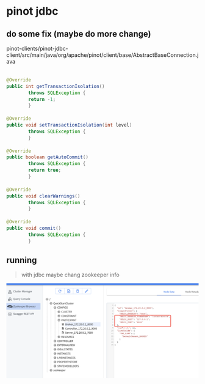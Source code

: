 # pinot jdbc 

## do some fix (maybe do more change)

pinot-clients/pinot-jdbc-client/src/main/java/org/apache/pinot/client/base/AbstractBaseConnection.java
```java

@Override
public int getTransactionIsolation()
        throws SQLException {
        return -1;
        }

@Override
public void setTransactionIsolation(int level)
        throws SQLException {
        }

@Override
public boolean getAutoCommit()
        throws SQLException {
        return true;
        }

@Override
public void clearWarnings()
        throws SQLException {
        }

@Override
public void commit()
        throws SQLException {
        }

```

## running

> with jdbc maybe chang  zookeeper info


![images](./images/QQ20220224-155228@2x.png)